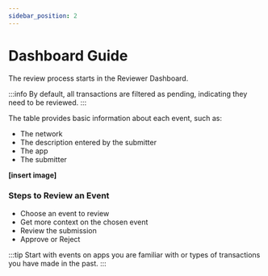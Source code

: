 ```yaml
---
sidebar_position: 2
---
```


# Dashboard Guide

The review process starts in the Reviewer Dashboard.

:::info
By default, all transactions are filtered as pending, indicating they need to be reviewed.
:::

The table provides basic information about each event, such as:
- The network
- The description entered by the submitter
- The app
- The submitter

**[insert image]**

### Steps to Review an Event

- Choose an event to review
- Get more context on the chosen event
- Review the submission
- Approve or Reject

:::tip
Start with events on apps you are familiar with or types of transactions you have made in the past.
:::
